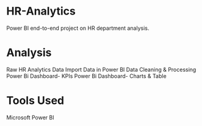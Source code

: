 # HR-Analytics
Power BI end-to-end project on HR department analysis.
# Analysis
Raw HR Analytics Data
Import Data in Power BI
Data Cleaning & Processing
Power Bi Dashboard- KPIs
Power Bi Dashboard- Charts & Table
# Tools Used
Microsoft Power BI
